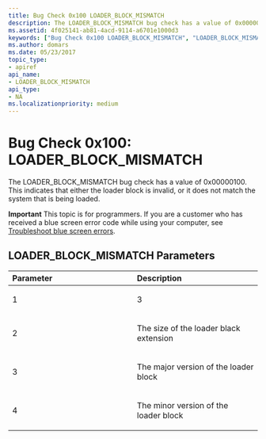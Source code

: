 ```yaml
---
title: Bug Check 0x100 LOADER_BLOCK_MISMATCH
description: The LOADER_BLOCK_MISMATCH bug check has a value of 0x00000100. This indicates that either the loader block is invalid, or it does not match the system that is being loaded.
ms.assetid: 4f025141-ab81-4acd-9114-a6701e1000d3
keywords: ["Bug Check 0x100 LOADER_BLOCK_MISMATCH", "LOADER_BLOCK_MISMATCH"]
ms.author: domars
ms.date: 05/23/2017
topic_type:
- apiref
api_name:
- LOADER_BLOCK_MISMATCH
api_type:
- NA
ms.localizationpriority: medium
---
```


# Bug Check 0x100: LOADER\_BLOCK\_MISMATCH


The LOADER\_BLOCK\_MISMATCH bug check has a value of 0x00000100. This indicates that either the loader block is invalid, or it does not match the system that is being loaded.

**Important** This topic is for programmers. If you are a customer who has received a blue screen error code while using your computer, see [Troubleshoot blue screen errors](https://windows.microsoft.com/windows-10/troubleshoot-blue-screen-errors).

## LOADER\_BLOCK\_MISMATCH Parameters


<table>
<colgroup>
<col width="50%" />
<col width="50%" />
</colgroup>
<thead>
<tr class="header">
<th align="left">Parameter</th>
<th align="left">Description</th>
</tr>
</thead>
<tbody>
<tr class="odd">
<td align="left"><p>1</p></td>
<td align="left"><p>3</p></td>
</tr>
<tr class="even">
<td align="left"><p>2</p></td>
<td align="left"><p>The size of the loader black extension</p></td>
</tr>
<tr class="odd">
<td align="left"><p>3</p></td>
<td align="left"><p>The major version of the loader block</p></td>
</tr>
<tr class="even">
<td align="left"><p>4</p></td>
<td align="left"><p>The minor version of the loader block</p></td>
</tr>
</tbody>
</table>

 

 

 




